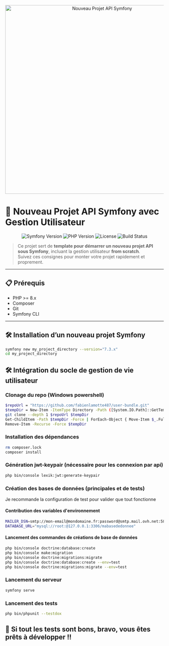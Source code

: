 <p align="center">
  <img src="docs/banner.png" alt="Nouveau Projet API Symfony" width="600"/>
</p>

# 🚀 Nouveau Projet API Symfony avec Gestion Utilisateur

<p align="center">
  <img src="https://img.shields.io/badge/Symfony-7.3.x-blue?logo=symfony" alt="Symfony Version"/>
  <img src="https://img.shields.io/badge/PHP-8.x-lightgrey?logo=php" alt="PHP Version"/>
  <img src="https://img.shields.io/badge/License-MIT-green" alt="License"/>
  <img src="https://img.shields.io/badge/build-passing-brightgreen" alt="Build Status"/>
</p>

> Ce projet sert de **template pour démarrer un nouveau projet API sous Symfony**, incluant la gestion utilisateur **from scratch**.  
> Suivez ces consignes pour monter votre projet rapidement et proprement.

---

## 📋 Prérequis

- PHP >= 8.x  
- Composer  
- Git  
- Symfony CLI  

---

## 🛠️ Installation d’un nouveau projet Symfony

```bash
symfony new my_project_directory --version="7.3.x"
cd my_project_directory
```

## 🛠️ Intégration du socle de gestion de vie utilisateur
### Clonage du repo (Windows powershell)
```bash
$repoUrl = "https://github.com/fabienlamotte487/user-bundle.git"
$tempDir = New-Item -ItemType Directory -Path ([System.IO.Path]::GetTempPath() + [System.IO.Path]::GetRandomFileName())
git clone --depth 1 $repoUrl $tempDir
Get-ChildItem -Path $tempDir -Force | ForEach-Object { Move-Item $_.FullName . -Force }
Remove-Item -Recurse -Force $tempDir
```

### Installation des dépendances

```bash
rm composer.lock
composer install
```
### Génération jwt-keypair (nécessaire pour les connexion par api)

```bash
php bin/console lexik:jwt:generate-keypair
```
### Création des bases de données (principales et de tests)
Je recommande la configuration de test pour valider que tout fonctionne

#### Contribution des variables d'environnement

```bash
MAILER_DSN=smtp://mon-email@mondomaine.fr:password@smtp.mail.ovh.net:587
DATABASE_URL="mysql://root:@127.0.0.1:3306/mabasededonnee"
```
#### Lancement des commandes de créations de base de données
```bash
php bin/console doctrine:database:create
php bin/console make:migration
php bin/console doctrine:migrations:migrate
php bin/console doctrine:database:create --env=test
php bin/console doctrine:migrations:migrate --env=test
```

### Lancement du serveur

```bash
symfony serve
```
### Lancement des tests
```bash
php bin/phpunit --testdox
```

## 🚀 Si tout les tests sont bons, bravo, vous êtes prêts à développer !!
